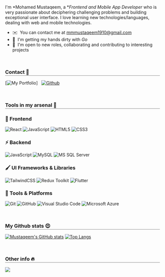 I'm *Mohamed Mustaqeem, a **Frontend and Mobile App Developer* who is very passionate about deciphering challenging problems and building exceptional user interface. I love learning new technologies/languages, dealing with web and mobile technologies.

- ✉️  You can contact me at [mmmustaqeem1910@gmail.com](mailto:mmmustaqeem1910@gmail.com)
- 🧠  I'm getting my hands dirty with *Go*
- 🤝  I'm open to new roles, collaborating and contributing to interesting projects

<br>

<!-- *Open to frontend and mobile (react native) developer roles. If you have an opening, kindly contact me* -->

<h3 style="border-bottom: 0.5px solid gray;margin-bottom: 15px;padding-bottom: 1px;font-weight: bold;">Contact 🤙</h3>

[![My Portfolio](https://img.shields.io/badge/Portfolio-%23000000.svg?style=for-the-badge&logo=firefox&logoColor=#FF7139)]
&nbsp;
[![Github](https://img.shields.io/badge/github-%23121011.svg?style=for-the-badge&logo=github&logoColor=white)](https://github.com/mustaqeem-m/)
&nbsp;

<br>

<h3 style="border-bottom: 0.5px solid gray;margin-bottom: 15px;padding-bottom: 1px;font-weight: bold;">Tools in my arsenal 🚀</h3>

### 🎨 Frontend
![React](https://img.shields.io/badge/react-%2320232a.svg?style=for-the-badge&logo=react&logoColor=%2361DAFB)
![JavaScript](https://img.shields.io/badge/javascript-%23323330.svg?style=for-the-badge&logo=javascript&logoColor=%23F7DF1E)
![HTML5](https://img.shields.io/badge/html5-%23E34F26.svg?style=for-the-badge&logo=html5&logoColor=white)
![CSS3](https://img.shields.io/badge/css3-%231572B6.svg?style=for-the-badge&logo=css3&logoColor=white)

### ⚡ Backend
![JavaScript](https://img.shields.io/badge/javascript-%23323330.svg?style=for-the-badge&logo=javascript&logoColor=%23F7DF1E)
![MySQL](https://img.shields.io/badge/mysql-%2300f.svg?style=for-the-badge&logo=mysql&logoColor=white)
![MS SQL Server](https://img.shields.io/badge/Microsoft_SQL_Server-CC2927?style=for-the-badge&logo=microsoftsqlserver&logoColor=white)

### 🖌️ UI Frameworks & Libraries
![TailwindCSS](https://img.shields.io/badge/tailwindcss-%2338B2AC.svg?style=for-the-badge&logo=tailwind-css&logoColor=white)
![Redux Toolkit](https://img.shields.io/badge/redux%20toolkit-%23764ABC.svg?style=for-the-badge&logo=redux&logoColor=white)
![Flutter](https://img.shields.io/badge/flutter-%2302569B.svg?style=for-the-badge&logo=flutter&logoColor=white)

### 🔧 Tools & Platforms
![Git](https://img.shields.io/badge/git-%23F05033.svg?style=for-the-badge&logo=git&logoColor=white)
![GitHub](https://img.shields.io/badge/github-%23121011.svg?style=for-the-badge&logo=github&logoColor=white)
![Visual Studio Code](https://img.shields.io/badge/VS%20Code-0078d7.svg?style=for-the-badge&logo=visual-studio-code&logoColor=white)
![Microsoft Azure](https://img.shields.io/badge/azure-%230072C6.svg?style=for-the-badge&logo=microsoftazure&logoColor=white)

<!-- ![Svelte](https://img.shields.io/badge/svelte-%23f1413d.svg?style=for-the-badge&logo=svelte&logoColor=white) -->


<br>

<h3 style="border-bottom: 0.5px solid gray;margin-bottom: 15px;padding-bottom: 1px;font-weight: bold;">My Github stats 😍</h3>

[![Mustaqeem's GitHub stats](https://github-readme-stats.vercel.app/api?username=mustaqeem-m&show_icons=true&theme=highcontrast)](https://github.com/williamssam/github-readme-stats)
[![Top Langs](https://github-readme-stats.vercel.app/api/top-langs/?username=anuraghazra&layout=compact&theme=highcontrast)](https://github.com/anuraghazra/github-readme-stats)

<br>

<h3 style="border-bottom: 0.5px solid gray;margin-bottom: 15px;padding-bottom: 1px;font-weight: bold;">Other info 🔥</h3>

![](https://komarev.com/ghpvc/?username=mustaqeem-m&style=for-the-badge)

<!-- [![Readme Quotes](https://quotes-github-readme.vercel.app/api?type=horizontal&theme=dark)](https://github.com/piyushsuthar/github-readme-quotes) -->
